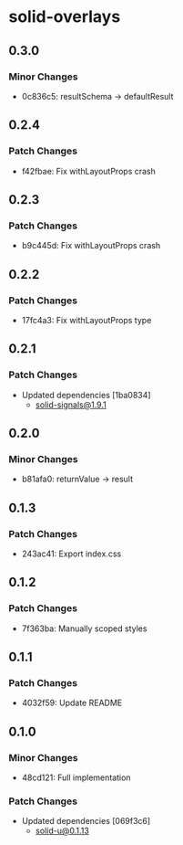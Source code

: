 # solid-overlays

## 0.3.0

### Minor Changes

- 0c836c5: resultSchema -> defaultResult

## 0.2.4

### Patch Changes

- f42fbae: Fix withLayoutProps crash

## 0.2.3

### Patch Changes

- b9c445d: Fix withLayoutProps crash

## 0.2.2

### Patch Changes

- 17fc4a3: Fix withLayoutProps type

## 0.2.1

### Patch Changes

- Updated dependencies [1ba0834]
  - solid-signals@1.9.1

## 0.2.0

### Minor Changes

- b81afa0: returnValue -> result

## 0.1.3

### Patch Changes

- 243ac41: Export index.css

## 0.1.2

### Patch Changes

- 7f363ba: Manually scoped styles

## 0.1.1

### Patch Changes

- 4032f59: Update README

## 0.1.0

### Minor Changes

- 48cd121: Full implementation

### Patch Changes

- Updated dependencies [069f3c6]
  - solid-u@0.1.13
